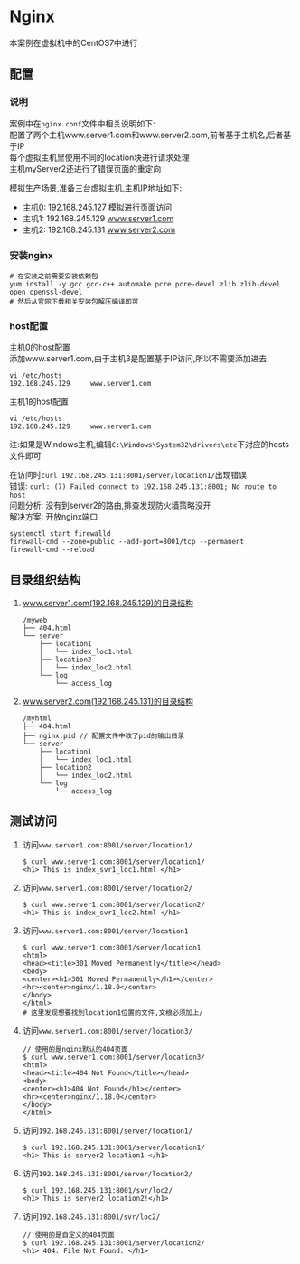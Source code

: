 # Nginx

本案例在虚拟机中的CentOS7中进行

## 配置

### 说明

案例中在`nginx.conf`文件中相关说明如下:  
配置了两个主机www.server1.com和www.server2.com,前者基于主机名,后者基于IP  
每个虚拟主机里使用不同的location块进行请求处理  
主机myServer2还进行了错误页面的重定向  

模拟生产场景,准备三台虚拟主机,主机IP地址如下:  

* 主机0: 192.168.245.127 模拟进行页面访问
* 主机1: 192.168.245.129 www.server1.com
* 主机2: 192.168.245.131 www.server2.com

### 安装nginx

```shell
# 在安装之前需要安装依赖包
yum install -y gcc gcc-c++ automake pcre pcre-devel zlib zlib-devel open openssl-devel
# 然后从官网下载相关安装包解压编译即可
```

### host配置

主机0的host配置  
添加www.server1.com,由于主机3是配置基于IP访问,所以不需要添加进去

```shell
vi /etc/hosts
192.168.245.129     www.server1.com
```

主机1的host配置

```shell
vi /etc/hosts
192.168.245.129     www.server1.com
```

注:如果是Windows主机,编辑`C:\Windows\System32\drivers\etc`下对应的hosts文件即可

在访问时`curl 192.168.245.131:8001/server/location1/`出现错误  
错误: `curl: (7) Failed connect to 192.168.245.131:8001; No route to host`  
问题分析: 没有到server2的路由,排查发现防火墙策略没开  
解决方案: 开放nginx端口  

```shell
systemctl start firewalld
firewall-cmd --zone=public --add-port=8001/tcp --permanent
firewall-cmd --reload
```

## 目录组织结构

1. www.server1.com(192.168.245.129)的目录结构

    ```shell
    /myweb
    ├── 404.html
    └── server
        ├── location1
        │   └── index_loc1.html
        ├── location2
        │   └── index_loc2.html
        └── log
            └── access_log
    ```

2. www.server2.com(192.168.245.131)的目录结构

    ```shell
    /myhtml
    ├── 404.html
    ├── nginx.pid // 配置文件中改了pid的输出目录
    └── server
        ├── location1
        │   └── index_loc1.html
        ├── location2
        │   └── index_loc2.html
        └── log
            └── access_log
    ```

## 测试访问

1. 访问`www.server1.com:8001/server/location1/`

    ```shell
    $ curl www.server1.com:8001/server/location1/
    <h1> This is index_svr1_loc1.html </h1>
    ```

2. 访问`www.server1.com:8001/server/location2/`

    ```shell
    $ curl www.server1.com:8001/server/location2/
    <h1> This is index_svr1_loc2.html </h1>
    ```

3. 访问`www.server1.com:8001/server/location1`

    ```shell
    $ curl www.server1.com:8001/server/location1
    <html>
    <head><title>301 Moved Permanently</title></head>
    <body>
    <center><h1>301 Moved Permanently</h1></center>
    <hr><center>nginx/1.18.0</center>
    </body>
    </html>
    # 这里发现想要找到location1位置的文件,文根必须加上/
    ```

4. 访问`www.server1.com:8001/server/location3/`

    ```shell
    // 使用的是nginx默认的404页面
    $ curl www.server1.com:8001/server/location3/
    <html>
    <head><title>404 Not Found</title></head>
    <body>
    <center><h1>404 Not Found</h1></center>
    <hr><center>nginx/1.18.0</center>
    </body>
    </html>
    ```

5. 访问`192.168.245.131:8001/server/location1/`

    ```shell
    $ curl 192.168.245.131:8001/server/location1/
    <h1> This is server2 location1 </h1>
    ```

6. 访问`192.168.245.131:8001/server/location2/`

    ```shell
    $ curl 192.168.245.131:8001/svr/loc2/
    <h1> This is server2 location2!</h1>
    ```

7. 访问`192.168.245.131:8001/svr/loc2/`

    ```shell
    // 使用的是自定义的404页面
    $ curl 192.168.245.131:8001/server/location2/
    <h1> 404. File Not Found. </h1>
    ```
